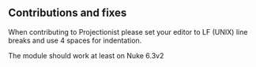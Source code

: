 ## Contributions and fixes

When contributing to Projectionist please set your editor to LF (UNIX) line breaks and use 4 spaces for indentation.

The module should work at least on Nuke 6.3v2